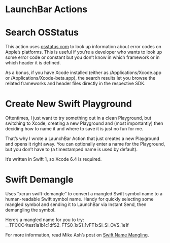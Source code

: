 LaunchBar Actions
=================

# Search OSStatus

This action uses [osstatus.com](http://www.osstatus.com) to look up information about error codes on Apple’s platforms. This is useful if you’re a developer who wants to look up some error code or constant but you don’t know in which framework or in which header it is defined.

As a bonus, if you have Xcode installed (either as /Applications/Xcode.app or /Applications/Xcode-beta.app), the search results let you browse the related frameworks and header files directly in the respective SDK.


# Create New Swift Playground

Oftentimes, I just want to try something out in a clean Playground, but switching to Xcode, creating a new Playground and (most importantly) then deciding how to name it and where to save it is just no fun for me.

That’s why I wrote a LaunchBar Action that just creates a new Playground and opens it right away. You can optionally enter a name for the Playground, but you don’t have to (a timestamped name is used by default).

It’s written in Swift 1, so Xcode 6.4 is required.


# Swift Demangle

Uses “xcrun swift-demangle” to convert a mangled Swift symbol name to a human-readable Swift symbol name. Handy for quickly selecting some mangled symbol and sending it to LaunchBar via Instant Send, then demangling the symbol.

Here’s a mangled name for you to try: __TFCCC4test1a1b1c1dfS2_FTS0_1xS1_1vFT1xSi_Si_OVS_1e1f

For more information, read Mike Ash’s post on [Swift Name Mangling](https://mikeash.com/pyblog/friday-qa-2014-08-15-swift-name-mangling.html).
